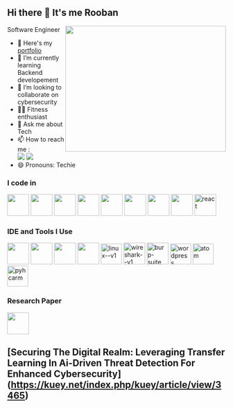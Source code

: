 ## Hi there 👋 It's me Rooban

Software Engineer
<img align="right" width="370" height="290" src="https://i.pinimg.com/originals/47/f0/34/47f0342cec72b800463bf003eac1257e.gif">
- 🔭 Here's my [portfolio](https://roopavanan.github.io/portfolio/)                                                 
- 🌱 I’m currently learning Backend developement
- 👯 I’m looking to collaborate on cybersecurity
- 🏋️‍♂️ Fitness enthusiast
- 💬 Ask me about Tech
- 📫 How to reach me :
<br /> [<img src="https://img.shields.io/badge/Twitter-1DA1F2?style=for-the-badge&logo=twitter&logoColor=white" />](https://x.com/SKVJY1?t=I2u4ufaLis3mdpubqRm66A&s=09) [<img src="https://img.shields.io/badge/LinkedIn-0077B5?style=for-the-badge&logo=linkedin&logoColor=white" />](https://www.linkedin.com/in/roopavanan-r-01094121a?utm_source=share&utm_campaign=share_via&utm_content=profile&utm_medium=android_app)
- 😄 Pronouns: Techie

### I code in
<img height="50" width="50" src="https://img.icons8.com/color/48/000000/python.png" /> <img height="50" width="50" src="https://img.icons8.com/color/48/000000/c-programming.png" /> <img height="50" width="50" src="https://img.icons8.com/color/48/000000/html-5.png" /> <img height="50" width="50" src="https://img.icons8.com/color/48/000000/css3.png" />  <img height="50" width="50" src="https://img.icons8.com/color/48/000000/bootstrap.png" />
<img height="50" width="50" src="https://img.icons8.com/color/48/000000/javascript.png"/> <img height="50" width="50" src="https://img.icons8.com/color/48/000000/mongodb.png"/> <img height="50" width="50" src="https://img.icons8.com/color/48/000000/nodejs.png"/> <img width="50" height="50" src="https://img.icons8.com/plasticine/50/react.png" alt="react"/>

### IDE and Tools I Use
<img height="50" width="50" src="https://img.icons8.com/color/48/000000/visual-studio-code-2019.png"/> <img height="50" width="50" src="https://img.icons8.com/color/50/000000/git.png"/>  <img height="50" width="50" src="https://img.icons8.com/doodle/48/000000/adobe-photoshop.png"/> <img height="50" width="50" src="https://img.icons8.com/color/48/000000/figma--v1.png"/>  <img width="48" height="48" src="https://img.icons8.com/color/48/linux--v1.png" alt="linux--v1"/> <img width="50" height="50" src="https://img.icons8.com/nolan/50/wireshark--v1.png" alt="wireshark--v1"/> <img width="50" height="50" src="https://img.icons8.com/ios-filled/50/burp-suite.png" alt="burp-suite"/> <img width="48" height="48" src="https://img.icons8.com/fluency/48/wordpress.png" alt="wordpress"/>  <img width="48" height="48" src="https://img.icons8.com/?size=100&id=byz10Ina7Dj8&format=png&color=000000" alt="atom"/>  <img width="48" height="48" src="https://img.icons8.com/?size=100&id=117121&format=png&color=000000" alt="pyhcarm"/>

### Research Paper
<img align="centre" width="50" height="50" src="https://kuey.net/public/site/images/admin_kuey/index-by-scopus.png">
 
## **[Securing The Digital Realm: Leveraging Transfer Learning In Ai-Driven Threat Detection For Enhanced Cybersecurity]**(https://kuey.net/index.php/kuey/article/view/3465)

